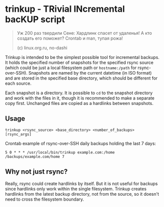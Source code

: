 trinkup - TRivial INcremental bacKUP script
===========================================

> Уж 200 раз твердили Сене:
> Хардлинк спасет от удаленья!
> А кто создать его поможет?
> Crontab и man, тупая рожа!
>
> (c) linux.org.ru, no-dashi

Trinkup is intended to be the simplest possible tool for incremental backups.
It holds the specified number of snapshots for the specified rsync source
(which could be just a local filesystem path or `hostname:/path` for
rsync-over-SSH). Snapshots are named by the current datetime (in ISO format)
and are stored in the specified base directory, which should be different for
each source.

Each snapshot is a directory. It is possible to `cd` to the snapshot directory
and work with the files in it, though it is recommended to make a separate copy
first. Unchanged files are copied as a hardlinks between snapshots.

Usage
-----

```
trinkup <rsync_source> <base_directory> <number_of_backups> [rsync_args]
```

Crontab example of rsync-over-SSH daily backups holding the last 7 days:

```
5 0 * * * /usr/local/bin/trinkup example.com:/home /backups/example.com/home 7
```

Why not just rsync?
-------------------

Really, rsync could create hardlinks by itself. But it is not useful for
backups since hardlinks only work within the single filesystem. Trinkup creates
hardlinks from the latest backup directory, not from the source, so it doesn't
need to cross the filesystem boundary.
